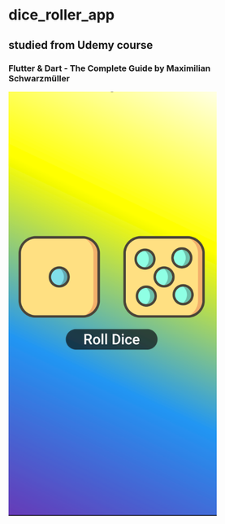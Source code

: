 # dice_roller_app

## studied from Udemy course
### Flutter & Dart - The Complete Guide by Maximilian Schwarzmüller


![Dice app](image.png)